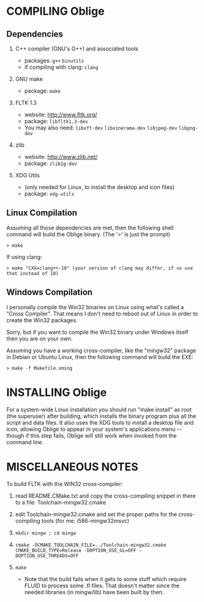 
# COMPILING Oblige

## Dependencies

1. C++ compiler (GNU's G++) and associated tools
   * packages: `g++` `binutils`
   * if compiling with clang: `clang`

2. GNU make
   * package: `make`

3. FLTK 1.3 
   * website: http://www.fltk.org/
   * package: `libfltk1.3-dev`
   * You may also need: `libxft-dev` `libxinerama-dev` `libjpeg-dev` `libpng-dev`

4. zlib
   * website: http://www.zlib.net/
   * package: `zlib1g-dev`

5. XDG Utils
   * (only needed for Linux, to install the desktop and icon files)
   * package: `xdg-utils`

## Linux Compilation

Assuming all those dependencies are met, then the following shell
command will build the Oblige binary. (The '>' is just the prompt)

    > make

If using clang:

    > make "CXX=clang++-10" (your version of clang may differ, if so use that instead of 10)

## Windows Compilation

I personally compile the Win32 binaries on Linux using what's
called a "Cross Compiler".  That means I don't need to reboot
out of Linux in order to create the Win32 packages.

Sorry, but if you want to compile the Win32 binary under
Windows itself then you are on your own.

Assuming you have a working cross-compiler, like the "mingw32"
package in Debian or Ubuntu Linux, then the following command
will build the EXE:

    > make -f Makefile.xming


# INSTALLING Oblige

For a system-wide Linux installation you should run "make install"
as root (the superuser) after building, which installs the binary
program plus all the script and data files.  It also uses the XDG
tools to install a desktop file and icon, allowing Oblige to appear
in your system's applications menu -- though if this step fails,
Oblige will still work when invoked from the command line.



# MISCELLANEOUS NOTES

To build FLTK with the WIN32 cross-compiler:

1. read README.CMake.txt and copy the cross-compiling snippet in there to a file: Toolchain-mingw32.cmake

2. edit Toolchain-mingw32.cmake and set the proper paths for the cross-compiling tools (for me: i586-mingw32msvc)

3. `mkdir mingw ; cd mingw`

4. `cmake -DCMAKE_TOOLCHAIN_FILE=../Toolchain-mingw32.cmake CMAKE_BUILD_TYPE=Release -DOPTION_USE_GL=OFF -DOPTION_USE_THREADS=OFF`

5. `make`
   * Note that the build fails when it gets to some stuff which require FLUID to process some .fl files.  That doesn't matter since the needed libraries (in mingw/lib) have been built by then.

